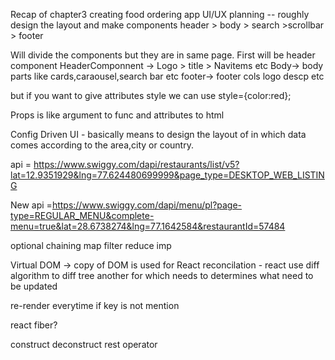 Recap of chapter3 
creating food ordering app 
UI/UX planning -- roughly design the layout and make components
header > body > search >scrollbar > footer  

Will divide the components but they are in same page. First will be header component 
HeaderComponnent -> Logo > title > Navitems etc
Body-> body parts like cards,caraousel,search bar etc
footer-> footer cols logo descp etc

but if you want to give attributes style we can use 
style={color:red};

Props is like argument to func and attributes to html

Config Driven UI - basically means to design the layout of in which data comes according
to the area,city or country. 

api = https://www.swiggy.com/dapi/restaurants/list/v5?lat=12.9351929&lng=77.624480699999&page_type=DESKTOP_WEB_LISTING

New api =https://www.swiggy.com/dapi/menu/pl?page-type=REGULAR_MENU&complete-menu=true&lat=28.6738274&lng=77.1642584&restaurantId=57484

optional chaining 
map filter  reduce imp

Virtual DOM -> copy of DOM is used for React reconcilation - react use diff algorithm to diff tree
another for which needs to determines what need to be updated 

re-render everytime if key is not mention

react fiber?

construct deconstruct rest operator 